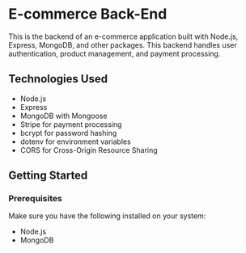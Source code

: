 # E-commerce Back-End
This is the backend of an e-commerce application built with Node.js, Express, MongoDB, and other packages. This backend handles user authentication, product management, and payment processing.

## Technologies Used

- Node.js
- Express
- MongoDB with Mongoose
- Stripe for payment processing
- bcrypt for password hashing
- dotenv for environment variables
- CORS for Cross-Origin Resource Sharing

## Getting Started

### Prerequisites

Make sure you have the following installed on your system:

- Node.js
- MongoDB
